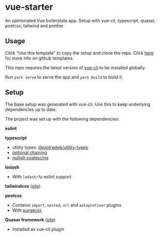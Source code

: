 # vue-starter

An opinionated Vue boilerplate app. Setup with vue-cli, typescript, quasar, postcss, tailwind and prettier.

## Usage

Click "Use this template" to copy the setup and clone the repo. Click [here](https://help.github.com/en/github/creating-cloning-and-archiving-repositories/creating-a-repository-from-a-template) for more info on github templates.

This repo requires the latest version of [vue-cli](https://cli.vuejs.org/guide/installation.html) to be installed globally.

Run `yarn serve` to serve the app and `yarn build` to build it.

## Setup

The base setup was generated with vue-cli. Use this to keep underlying dependencies up to date.

The project was set up with the following dependencies:

**eslint**

**typescript**

- utility types: [@piotrwitek/utility-types](https://github.com/piotrwitek/utility-types)
- [optional chaining](https://babeljs.io/docs/en/next/babel-plugin-syntax-optional-chaining.html)
- [nullish coalescing](https://babeljs.io/docs/en/next/babel-plugin-syntax-nullish-coalescing-operator.html)

**lodash**

- With `lodash/fp` eslint support

**tailwindcss** ([site](https://tailwindcss.com/docs/installation/))

**postcss**

- Contains `import`, `nested`, `url` and `autoprefixer` plugins
- With [purgecss](https://purgecss.com/)

**Quasar framework** ([site](https://quasar.dev/start/how-to-use-vue))

- Installed as vue-cli plugin
